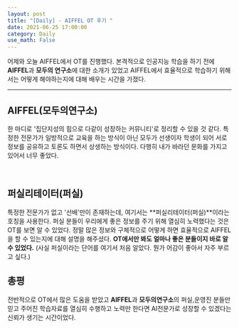 ```yaml
---
layout: post
title: "[Daily] - AIFFEL OT 후기 "
date: 2021-06-25 17:00:00
category: Daily
use_math: False
---
```


어제와 오늘 AIFFEL에서 OT를 진행했다. 본격적으로 인공지능 학습을 하기 전에 **AIFFEL**과 **모두의 연구소**에 대한 소개가 있었고 AIFFEL에서 효율적으로 학습하기 위해서는 어떻게 해야하는지에 대해 배우는 시간을 가졌다. 

<hr>

## AIFFEL(모두의연구소)
한 마디로 '집단지성의 힘으로 다같이 성장하는 커뮤니티'로 정리할 수 있을 것 같다. 특정한 전문가가 일방적으로 교육을 하는 방식이 아닌 모두가 선생이자 학생이 되어 서로 정보를 공유하고 토론도 하면서 상생하는 방식이다. 다행히 내가 바라던 문화를 가지고 있어서 너무 좋았다.

<br>

## 퍼실리테이터(퍼실)
특정한 전문가가 없고 '선배'만이 존재하는데, 여기서는 **퍼실리테이터(퍼실)**이라는 호칭을 사용한다. 퍼실 분들이 우리에게 좋은 정보를 주기 위해 열심히 노력했다는 것은 OT를 보면 알 수 있었다. 정말 많은 정보와 구체적으로 어떻게 하면 효율적으로 AIFFEL을 할 수 있는지에 대해 설명을 해주셨다. **OT에서만 봐도 얼마나 좋은 분들이지 바로 알 수 있었다.**
(사실 퍼실이라는 단어를 여기서 처음 알았다. 뭔가 어감이 좋아서 자주 부르고 싶다.)

## 총평
전반적으로 OT에서 많은 도움을 받았고 **AIFFEL**과 **모두의연구소**의 퍼실,운영진 분들만 믿고 주어진 학습자료를 열심히 수행하고 노력만 한다면 AI전문가로 성장할 수 있겠다는 신뢰가 생기는 시간이었다.



